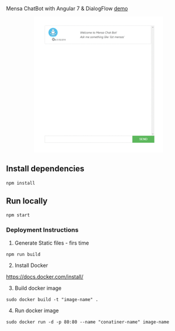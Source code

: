 Mensa ChatBot with Angular 7 & DialogFlow [demo](http://mensabot.pavanct.com)

<p align="center">
  <img src="screenshot.gif" width="70%"/>
</p>

## Install dependencies

```
npm install
```

## Run locally

```
npm start
```

### Deployment Instructions
1. Generate Static files - firs time

```
npm run build
```

2. Install Docker

  https://docs.docker.com/install/

3. Build docker image

```
sudo docker build -t "image-name" .
```

4. Run docker image
```
sudo docker run -d -p 80:80 --name "conatiner-name" image-name
```

